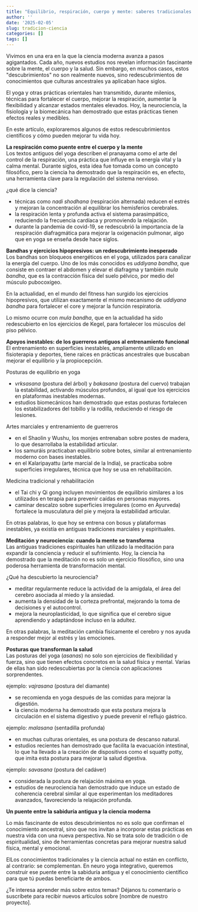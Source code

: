 ```yaml
---
title: "Equilibrio, respiración, cuerpo y mente: saberes tradicionales que la ciencia redescubre"
author: ''
date: '2025-02-05'
slug: tradicion-ciencia
categories: []
tags: []
---
```



Vivimos en una era en la que la ciencia moderna avanza a pasos agigantados. Cada año, nuevos estudios nos revelan información fascinante sobre la mente, el cuerpo y la salud. Sin embargo, en muchos casos, estos "descubrimientos" no son realmente nuevos, sino redescubrimientos de conocimientos que culturas ancestrales ya aplicaban hace siglos.  

El yoga y otras prácticas orientales han transmitido, durante milenios, técnicas para fortalecer el cuerpo, mejorar la respiración, aumentar la flexibilidad y alcanzar estados mentales elevados. Hoy, la neurociencia, la fisiología y la biomecánica han demostrado que estas prácticas tienen efectos reales y medibles.    

En este artículo, exploraremos algunos de estos redescubrimientos científicos y cómo pueden mejorar tu vida hoy.  


**La respiración como puente entre el cuerpo y la mente**   
Los textos antiguos del yoga describen el pranayama como el arte del control de la respiración, una práctica que influye en la energía vital y la calma mental. Durante siglos, esta idea fue tomada como un concepto filosófico, pero la ciencia ha demostrado que la respiración es, en efecto, una herramienta clave para la regulación del sistema nervioso.  

¿qué dice la ciencia?  
- técnicas como *nadi shodhana* (respiración alternada) reducen el estrés y mejoran la concentración al equilibrar los hemisferios cerebrales.  
- la respiración lenta y profunda activa el sistema parasimpático, reduciendo la frecuencia cardíaca y promoviendo la relajación.  
- durante la pandemia de covid-19, se redescubrió la importancia de la respiración diafragmática para mejorar la oxigenación pulmonar, algo que en yoga se enseña desde hace siglos.  



**Bandhas y ejercicios hipopresivos: un redescubrimiento inesperado**  
Los bandhas son bloqueos energéticos en el yoga, utilizados para canalizar la energía del cuerpo. Uno de los más conocidos es *uddiyana bandha*, que consiste en contraer el abdomen y elevar el diafragma y también *mula bandha*, que es la contracción física del suelo pélvico, por medio del músculo pubocoxígeo.

En la actualidad, en el mundo del fitness han surgido los ejercicios hipopresivos, que utilizan exactamente el mismo mecanismo de *uddiyana bandha* para fortalecer el core y mejorar la función respiratoria.

Lo mismo ocurre con *mula bandha*, que en la actualidad ha sido redescubierto en los ejercicios de Kegel, para fortalecer los músculos del piso pélvico.


**Apoyos inestables: de los guerreros antiguos al entrenamiento funcional**  
El entrenamiento en superficies inestables, ampliamente utilizado en fisioterapia y deportes, tiene raíces en prácticas ancestrales que buscaban mejorar el equilibrio y la propiocepción.  

Posturas de equilibrio en yoga  
- *vrksasana* (postura del árbol) y *bakasana* (postura del cuervo) trabajan la estabilidad, activando músculos profundos, al igual que los ejercicios en plataformas inestables modernas.  
- estudios biomecánicos han demostrado que estas posturas fortalecen los estabilizadores del tobillo y la rodilla, reduciendo el riesgo de lesiones.  

Artes marciales y entrenamiento de guerreros  
- en el Shaolin y Wushu, los monjes entrenaban sobre postes de madera, lo que desarrollaba la estabilidad articular.  
- los samuráis practicaban equilibrio sobre botes, similar al entrenamiento moderno con bases inestables.  
- en el Kalaripayattu (arte marcial de la India), se practicaba sobre  superficies irregulares, técnica que hoy se usa en rehabilitación.  

Medicina tradicional y rehabilitación  
- el Tai chi y Qi gong incluyen movimientos de equilibrio similares a los utilizados en terapia para prevenir caídas en personas mayores.  
- caminar descalzo sobre superficies irregulares (como en Ayurveda) fortalece la musculatura del pie y mejora la estabilidad articular.  

En otras palabras, lo que hoy se entrena con bosus y plataformas inestables, ya existía en antiguas tradiciones marciales y espirituales.


**Meditación y neurociencia: cuando la mente se transforma**  
Las antiguas tradiciones espirituales han utilizado la meditación para expandir la conciencia y reducir el sufrimiento. Hoy, la ciencia ha demostrado que la meditación no es solo un ejercicio filosófico, sino una poderosa herramienta de transformación mental.  

¿Qué ha descubierto la neurociencia?  
- meditar regularmente reduce la actividad de la amígdala, el área del cerebro asociada al miedo y la ansiedad.  
- aumenta la densidad de la corteza prefrontal, mejorando la toma de decisiones y el autocontrol.  
- mejora la neuroplasticidad, lo que significa que el cerebro sigue aprendiendo y adaptándose incluso en la adultez.  

En otras palabras, la meditación cambia físicamente el cerebro y nos ayuda a responder mejor al estrés y las emociones.  

**Posturas que transforman la salud**  
Las posturas del yoga (*asanas*) no solo son ejercicios de flexibilidad y fuerza, sino que tienen efectos concretos en la salud física y mental. Varias de ellas han sido redescubiertas por la ciencia con aplicaciones sorprendentes.  

ejemplo: *vajrasana* (postura del diamante)  
- se recomienda en yoga después de las comidas para mejorar la digestión.  
- la ciencia moderna ha demostrado que esta postura mejora la circulación en el sistema digestivo y puede prevenir el reflujo gástrico.  

ejemplo: *malasana* (sentadilla profunda)  
- en muchas culturas orientales, es una postura de descanso natural.  
- estudios recientes han demostrado que facilita la evacuación intestinal, lo que ha llevado a la creación de dispositivos como el squatty potty, que imita esta postura para mejorar la salud digestiva.  

ejemplo: *savasana* (postura del cadáver)  
- considerada la postura de relajación máxima en yoga.  
- estudios de neurociencia han demostrado que induce un estado de coherencia cerebral similar al que experimentan los meditadores avanzados, favoreciendo la relajación profunda.  


**Un puente entre la sabiduría antigua y la ciencia moderna**  

Lo más fascinante de estos descubrimientos no es solo que confirman el conocimiento ancestral, sino que nos invitan a incorporar estas prácticas en nuestra vida con una nueva perspectiva. No se trata solo de tradición o de espiritualidad, sino de herramientas concretas para mejorar nuestra salud física, mental y emocional.  

ElLos conocimientos tradicionales y la ciencia actual no están en conflicto, al contrario: se complementan. En neuro yoga integrativo, queremos construir ese puente entre la sabiduría antigua y el conocimiento científico para que tú puedas beneficiarte de ambos.  

¿Te interesa aprender más sobre estos temas? Déjanos tu comentario o suscríbete para recibir nuevos artículos sobre [nombre de nuestro proyecto].
